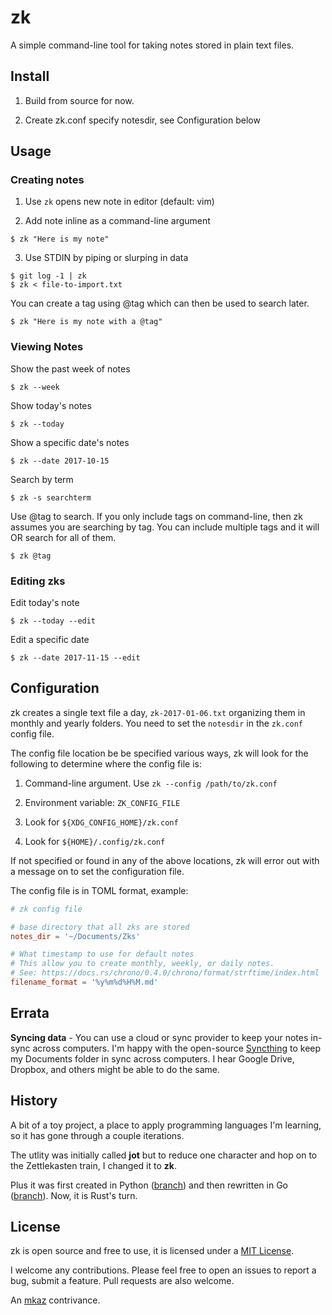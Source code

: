 
# zk

A simple command-line tool for taking notes stored in plain text files.

## Install

1. Build from source for now.

2. Create zk.conf specify notesdir, see Configuration below

## Usage

### Creating notes

1. Use `zk` opens new note in editor (default: vim)

2. Add note inline as a command-line argument
```
$ zk "Here is my note"
```

3. Use STDIN by piping or slurping in data
```
$ git log -1 | zk
$ zk < file-to-import.txt
```

You can create a tag using @tag which can then be used to search later.
```
$ zk "Here is my note with a @tag"
```

### Viewing Notes

Show the past week of notes
```
$ zk --week
```

Show today's notes
```
$ zk --today
```

Show a specific date's notes
```
$ zk --date 2017-10-15
```

Search by term
```
$ zk -s searchterm
```

Use @tag to search. If you only include tags on command-line, then zk assumes you are searching by tag. You can include multiple tags and it will OR search for all of them.
```
$ zk @tag
```

### Editing zks

Edit today's note
```
$ zk --today --edit
```

Edit a specific date
```
$ zk --date 2017-11-15 --edit
```

## Configuration

zk creates a single text file a day, `zk-2017-01-06.txt` organizing them in monthly and yearly folders. You need to set the `notesdir` in the `zk.conf` config file.

The config file location be be specified various ways, zk will look for the following to determine where the config file is:

1. Command-line argument. Use `zk --config /path/to/zk.conf`

2. Environment variable: `ZK_CONFIG_FILE`

3. Look for `${XDG_CONFIG_HOME}/zk.conf`

4. Look for `${HOME}/.config/zk.conf`

If not specified or found in any of the above locations, zk will error out with a message on to set the configuration file.

The config file is in TOML format, example:

```toml
# zk config file

# base directory that all zks are stored
notes_dir = '~/Documents/Zks'

# What timestamp to use for default notes
# This allow you to create monthly, weekly, or daily notes.
# See: https://docs.rs/chrono/0.4.0/chrono/format/strftime/index.html
filename_format = '%y%m%d%H%M.md'
```

## Errata

**Syncing data** - You can use a cloud or sync provider to keep your notes in-sync across computers. I'm happy with the open-source [Syncthing](https://syncthing.net/) to keep my Documents folder in sync across computers. I hear Google Drive, Dropbox, and others might be able to do the same.

## History

A bit of a toy project, a place to apply programming languages I'm learning, so it has gone through a couple iterations.

The utlity was initially called **jot** but to reduce one character and hop on to the Zettlekasten train, I changed it to **zk**.

Plus it was first created in Python ([branch](https://github.com/mkaz/zk/tree/python)) and then rewritten in Go ([branch](https://github.com/mkaz/zk/tree/golang)).  Now, it is Rust's turn.

## License

zk is open source and free to use, it is licensed under a <a rel="license" href="https://opensource.org/licenses/MIT">MIT License</a>.

I welcome any contributions. Please feel free to open an issues to report a bug, submit a feature. Pull requests are also welcome.

An [mkaz](https://mkaz.blog/) contrivance.

